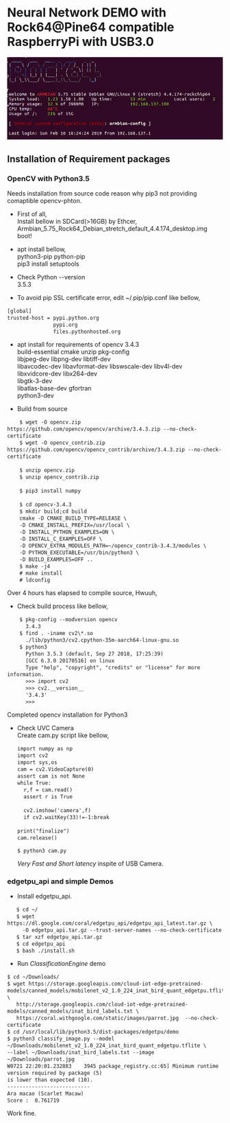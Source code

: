# Neural Network DEMO with Rock64@Pine64 compatible RaspberryPi with USB3.0

![](files/OpeningArmbian.png)  

## Installation of Requirement packages

### OpenCV with Python3.5  
Needs installation from source code reason why pip3 not providing comaptible opencv-phton.  

- First of all,  
Install bellow in SDCard(>16GB) by Ethcer,  
Armbian_5.75_Rock64_Debian_stretch_default_4.4.174_desktop.img  
boot!

- apt install bellow,  
python3-pip python-pip  
pip3 install setuptools  

- Check Python --version  
3.5.3

- To avoid pip SSL certificate error, edit ~/.pip/pip.conf like bellow,  
```
[global]  
trusted-host = pypi.python.org  
               pypi.org  
               files.pythonhosted.org  
```

- apt install for requirements of opencv 3.4.3  
build-essential cmake unzip pkg-config  
libjpeg-dev libpng-dev libtiff-dev  
libavcodec-dev libavformat-dev libswscale-dev libv4l-dev  
libxvidcore-dev libx264-dev  
libgtk-3-dev  
libatlas-base-dev gfortran  
python3-dev  

- Build from source  
```
    $ wget -O opencv.zip https://github.com/opencv/opencv/archive/3.4.3.zip --no-check-certificate  
    $ wget -O opencv_contrib.zip https://github.com/opencv/opencv_contrib/archive/3.4.3.zip --no-check-certificate  
    
    $ unzip opencv.zip  
    $ unzip opencv_contrib.zip  
    
    $ pip3 install numpy  
    
    $ cd opencv-3.4.3  
    $ mkdir build;cd build  
    cmake -D CMAKE_BUILD_TYPE=RELEASE \  
    -D CMAKE_INSTALL_PREFIX=/usr/local \  
    -D INSTALL_PYTHON_EXAMPLES=ON \  
    -D INSTALL_C_EXAMPLES=OFF \  
    -D OPENCV_EXTRA_MODULES_PATH=~/opencv_contrib-3.4.3/modules \  
    -D PYTHON_EXECUTABLE=/usr/bin/python3 \  
    -D BUILD_EXAMPLES=OFF ..  
    $ make -j4  
    # make install
    # ldconfig
```
Over 4 hours has elapsed to compile source, Hwuuh,  

- Check build process like bellow,  
```
    $ pkg-config --modversion opencv
      3.4.3
    $ find . -iname cv2\*.so
      ./lib/python3/cv2.cpython-35m-aarch64-linux-gnu.so
    $ python3 
      Python 3.5.3 (default, Sep 27 2018, 17:25:39) 
      [GCC 6.3.0 20170516] on linux
      Type "help", "copyright", "credits" or "license" for more information.
      >>> import cv2
      >>> cv2.__version__
      '3.4.3'
      >>> 
```
  Completed opencv installation for Python3  

- Check UVC Camera  
  Create cam.py script like bellow,  

  ```
  import numpy as np
  import cv2
  import sys,os
  cam = cv2.VideoCapture(0)
  assert cam is not None
  while True:
    r,f = cam.read()
    assert r is True

    cv2.imshow('camera',f)
    if cv2.waitKey(33)!=-1:break

  print("finalize")
  cam.release()
  ```

  ```
  $ python3 cam.py
  ```

  *Very Fast and Short latency* inspite of USB Camera.  

### edgetpu_api and simple Demos  

- Install edgetpu_api.  

 ```
    $ cd ~/
    $ wget https://dl.google.com/coral/edgetpu_api/edgetpu_api_latest.tar.gz \
      -O edgetpu_api.tar.gz --trust-server-names --no-check-certificate
    $ tar xzf edgetpu_api.tar.gz
    $ cd edgetpu_api
    $ bash ./install.sh
 ```
 
- Run *ClassificationEngine* demo  

 ```
 $ cd ~/Downloads/
 $ wget https://storage.googleapis.com/cloud-iot-edge-pretrained-models/canned_models/mobilenet_v2_1.0_224_inat_bird_quant_edgetpu.tflite \
    http://storage.googleapis.com/cloud-iot-edge-pretrained-models/canned_models/inat_bird_labels.txt \
    https://coral.withgoogle.com/static/images/parrot.jpg  --no-check-certificate
 $ cd /usr/local/lib/python3.5/dist-packages/edgetpu/demo
 $ python3 classify_image.py --model ~/Downloads/mobilenet_v2_1.0_224_inat_bird_quant_edgetpu.tflite \
--label ~/Downloads/inat_bird_labels.txt --image ~/Downloads/parrot.jpg
W0721 22:20:01.232883    3945 package_registry.cc:65] Minimum runtime version required by package (5)
is lower than expected (10).
 ---------------------------
 Ara macao (Scarlet Macaw)
 Score :  0.761719
 ```
Work fine.  
